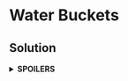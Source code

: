 # Water Buckets
## Solution
<details>
<summary><b>SPOILERS</b></summary>

One of the solutions can use a graph search algorithm. Manage several status of water buckets A, B, C with a graph, where a status is treated as a vertex and no duplicated ones are allowed. You may pick various containers for the graph. I used `vector<vector<vector<bool>>>` to check if the status is available.

### Example
Let capaA, capaB, capaC be the capacity of three buckets. Let a, b, c be the current amount of water in the buckets. And let `vec` be a `vector<vector<vector<bool>>>`, where the size is `(capaA + 1) × (capaB + 1) × (capaC + 1)`. Then we can assign `vec` like `capaA + 1, vector<vector<bool>>(capaB + 1, vector<bool>(capaC + 1, false))`. Suppose that capaA = 2, capaB = 4, capaC = 8. Since at first A and B are empty and C is full of water, then the initial status will be a = 0, b = 0, c = 8. We can then register the status as `vec.at(0).at(0).at(8) = true`. The main algorithm would be the same as that of normal BFS. If a status is already checked `true`, do not put it into a queue and just throw away, so that the program would not search the same process again.

</details>

